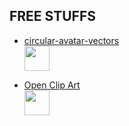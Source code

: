 ## FREE STUFFS

- [circular-avatar-vectors](https://www.svgrepo.com/collection/circular-avatar-vectors/)
  <br>
  <img src="https://www.svgrepo.com/show/393894/avatar-14.svg" width="40"/>

- [Open Clip Art](https://openclipart.org)
  <br>
  <img src="https://openclipart.org/image/800px/349966" width="40"/>
